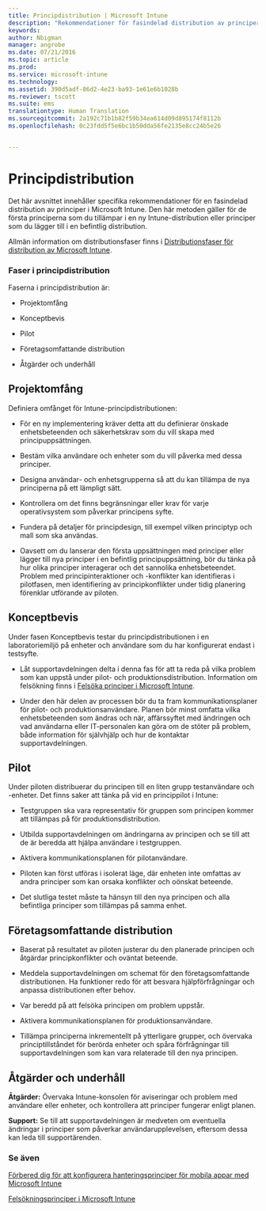 ```yaml
---
title: Principdistribution | Microsoft Intune
description: "Rekommendationer för fasindelad distribution av principer i Microsoft Intune."
keywords: 
author: Nbigman
manager: angrobe
ms.date: 07/21/2016
ms.topic: article
ms.prod: 
ms.service: microsoft-intune
ms.technology: 
ms.assetid: 390d5adf-86d2-4e23-ba93-1e61e6b1028b
ms.reviewer: tscott
ms.suite: ems
translationtype: Human Translation
ms.sourcegitcommit: 2a192c71b1b82f59b34ea614d09d895174f8112b
ms.openlocfilehash: 0c23fdd5f5e6bc1b50dda56fe2135e8cc24b5e26


---
```


# Principdistribution
Det här avsnittet innehåller specifika rekommendationer för en fasindelad distribution av principer i Microsoft Intune. Den här metoden gäller för de första principerna som du tillämpar i en ny Intune-distribution eller principer som du lägger till i en befintlig distribution.

Allmän information om distributionsfaser finns i [Distributionsfaser för distribution av Microsoft Intune](rollout-phases-for-microsoft-intune-deployment.md).

### Faser i principdistribution
Faserna i principdistribution är:

-   Projektomfång

-   Konceptbevis

-   Pilot

-   Företagsomfattande distribution

-   Åtgärder och underhåll

## Projektomfång
Definiera omfånget för Intune-principdistributionen:

-   För en ny implementering kräver detta att du definierar önskade enhetsbeteenden och säkerhetskrav som du vill skapa med principuppsättningen.

-   Bestäm vilka användare och enheter som du vill påverka med dessa principer.

-   Designa användar- och enhetsgrupperna så att du kan tillämpa de nya principerna på ett lämpligt sätt.

-   Kontrollera om det finns begränsningar eller krav för varje operativsystem som påverkar principens syfte.

-   Fundera på detaljer för principdesign, till exempel vilken principtyp och mall som ska användas.

-   Oavsett om du lanserar den första uppsättningen med principer eller lägger till nya principer i en befintlig principuppsättning, bör du tänka på hur olika principer interagerar och det sannolika enhetsbeteendet. Problem med principinteraktioner och -konflikter kan identifieras i pilotfasen, men identifiering av principkonflikter under tidig planering förenklar utförande av piloten.

## Konceptbevis
Under fasen Konceptbevis testar du principdistributionen i en laboratoriemiljö på enheter och användare som du har konfigurerat endast i testsyfte.

-   Låt supportavdelningen delta i denna fas för att ta reda på vilka problem som kan uppstå under pilot- och produktionsdistribution. Information om felsökning finns i [Felsöka principer i Microsoft Intune](/intune/troubleshoot/troubleshoot-policies-in-microsoft-intune).

-   Under den här delen av processen bör du ta fram kommunikationsplaner för pilot- och produktionsanvändare. Planen bör minst omfatta vilka enhetsbeteenden som ändras och när, affärssyftet med ändringen och vad användarna eller IT-personalen kan göra om de stöter på problem, både information för självhjälp och hur de kontaktar supportavdelningen.

## Pilot
Under piloten distribuerar du principen till en liten grupp testanvändare och -enheter. Det finns saker att tänka på vid en princippilot i Intune:

-   Testgruppen ska vara representativ för gruppen som principen kommer att tillämpas på för produktionsdistribution.

-   Utbilda supportavdelningen om ändringarna av principen och se till att de är beredda att hjälpa användare i testgruppen.

-   Aktivera kommunikationsplanen för pilotanvändare.

-   Piloten kan först utföras i isolerat läge, där enheten inte omfattas av andra principer som kan orsaka konflikter och oönskat beteende.

-   Det slutliga testet måste ta hänsyn till den nya principen och alla befintliga principer som tillämpas på samma enhet.

## Företagsomfattande distribution

-   Baserat på resultatet av piloten justerar du den planerade principen och åtgärdar principkonflikter och oväntat beteende.

-   Meddela supportavdelningen om schemat för den företagsomfattande distributionen. Ha funktioner redo för att besvara hjälpförfrågningar och anpassa distributionen efter behov.

-   Var beredd på att felsöka principen om problem uppstår.

-   Aktivera kommunikationsplanen för produktionsanvändare.

-   Tillämpa principerna inkrementellt på ytterligare grupper, och övervaka principtillståndet för berörda enheter och spåra förfrågningar till supportavdelningen som kan vara relaterade till den nya principen.

## Åtgärder och underhåll
**Åtgärder:** Övervaka Intune-konsolen för aviseringar och problem med användare eller enheter, och kontrollera att principer fungerar enligt planen.

**Support:** Se till att supportavdelningen är medveten om eventuella ändringar i principer som påverkar användarupplevelsen, eftersom dessa kan leda till supportärenden.


### Se även
[Förbered dig för att konfigurera hanteringsprinciper för mobila appar med Microsoft Intune](/intune/deploy-use/get-ready-to-configure-mobile-app-management-policies-with-microsoft-intune)

[Felsökningsprinciper i Microsoft Intune](/intune/troubleshoot/troubleshoot-policies-in-microsoft-intune)



<!--HONumber=Jul16_HO4-->


